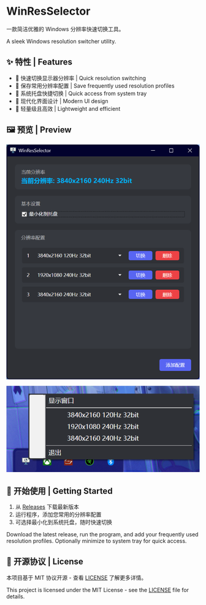 # WinResSelector

一款简洁优雅的 Windows 分辨率快速切换工具。

A sleek Windows resolution switcher utility.

## ✨ 特性 | Features

- 🎯 快速切换显示器分辨率 | Quick resolution switching
- 💾 保存常用分辨率配置 | Save frequently used resolution profiles
- 🔄 系统托盘快捷切换 | Quick access from system tray
- 🎨 现代化界面设计 | Modern UI design
- 🚀 轻量级且高效 | Lightweight and efficient

## 🖼️ 预览 | Preview

![主窗口截图](image.png)

![托盘图标截图](tray.png)

## 🚀 开始使用 | Getting Started

1. 从 [Releases](https://github.com/fiko/WinResSelector/releases) 下载最新版本
2. 运行程序，添加您常用的分辨率配置
3. 可选择最小化到系统托盘，随时快速切换

Download the latest release, run the program, and add your frequently used resolution profiles. Optionally minimize to system tray for quick access.

## 📄 开源协议 | License

本项目基于 MIT 协议开源 - 查看 [LICENSE](LICENSE) 了解更多详情。

This project is licensed under the MIT License - see the [LICENSE](LICENSE) file for details.